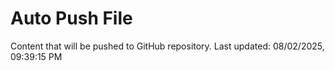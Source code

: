 # Auto Push File

Content that will be pushed to GitHub repository.
Last updated: 08/02/2025, 09:39:15 PM
